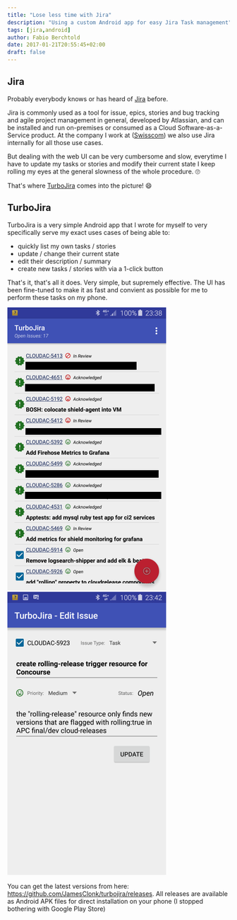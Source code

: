 ```yaml
---
title: "Lose less time with Jira"
description: "Using a custom Android app for easy Jira Task management"
tags: [jira,android]
author: Fabio Berchtold
date: 2017-01-21T20:55:45+02:00
draft: false
---
```


## Jira

Probably everybody knows or has heard of [Jira](https://www.atlassian.com/software/jira) before.

Jira is commonly used as a tool for issue, epics, stories and bug tracking and agile project management in general, developed by Atlassian, and can be installed and run on-premises or consumed as a Cloud Software-as-a-Service product.
At the company I work at ([Swisscom](https://www.swisscom.ch/en/business/enterprise/angebot/cloud/cloudservices/application-cloud.html)) we also use Jira internally for all those use cases.

But dealing with the web UI can be very cumbersome and slow, everytime I have to update my tasks or stories and modify their current state I keep rolling my eyes at the general slowness of the whole procedure. 🙄

That's where [TurboJira](https://github.com/JamesClonk/turbojira) comes into the picture! 😄

## TurboJira

TurboJira is a very simple Android app that I wrote for myself to very specifically serve my exact uses cases of being able to:
- quickly list my own tasks / stories
- update / change their current state
- edit their description / summary
- create new tasks / stories with via a 1-click button

That's it, that's all it does. Very simple, but supremely effective. The UI has been fine-tuned to make it as fast and convient as possible for me to perform these tasks on my phone.

![TurboJira](https://raw.githubusercontent.com/JamesClonk/turbojira/master/screenshot_01.png) ![TurboJira](https://raw.githubusercontent.com/JamesClonk/turbojira/master/screenshot_02.png)

You can get the latest versions from here: https://github.com/JamesClonk/turbojira/releases.
All releases are available as Android APK files for direct installation on your phone (I stopped bothering with Google Play Store)
